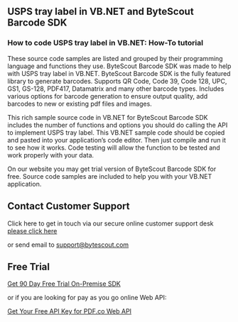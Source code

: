 ## USPS tray label in VB.NET and ByteScout Barcode SDK

### How to code USPS tray label in VB.NET: How-To tutorial

These source code samples are listed and grouped by their programming language and functions they use. ByteScout Barcode SDK was made to help with USPS tray label in VB.NET. ByteScout Barcode SDK is the fully featured library to generate barcodes. Supports QR Code, Code 39, Code 128, UPC, GS1, GS-128, PDF417, Datamatrix and many other barcode types. Includes various options for barcode generation to ensure output quality, add barcodes to new or existing pdf files and images.

This rich sample source code in VB.NET for ByteScout Barcode SDK includes the number of functions and options you should do calling the API to implement USPS tray label. This VB.NET sample code should be copied and pasted into your application’s code editor. Then just compile and run it to see how it works. Code testing will allow the function to be tested and work properly with your data.

On our website you may get trial version of ByteScout Barcode SDK for free. Source code samples are included to help you with your VB.NET application.

## Contact Customer Support

Click here to get in touch via our secure online customer support desk [please click here](https://bytescout.zendesk.com/hc/en-us/requests/new?subject=ByteScout%20Barcode%20SDK%20Question)

or send email to [support@bytescout.com](mailto:support@bytescout.com?subject=ByteScout%20Barcode%20SDK%20Question) 

## Free Trial

[Get 90 Day Free Trial On-Premise SDK](https://bytescout.com/download/web-installer?utm_source=github-readme)

or if you are looking for pay as you go online Web API:

[Get Your Free API Key for PDF.co Web API](https://pdf.co/documentation/api?utm_source=github-readme)